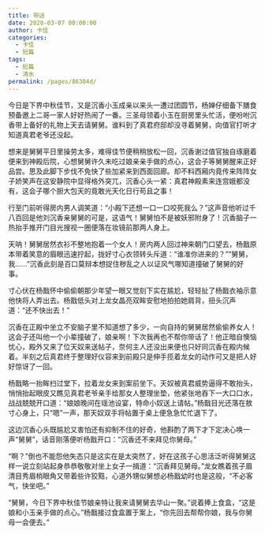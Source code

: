 ```yaml
---
title: 带话
date: 2020-03-07 00:00:00
author: 卡佳
categories: 
  - 卡佳
  - 短篇
tags: 
  - 短篇
  - 清水
permalink: /pages/86304d/
---
```


今日是下界中秋佳节，又是沉香小玉成亲以来头一遭过团圆节，杨婵仔细备下膳食预备邀上二哥一家人好好热闹了一番。三圣母领着小玉在厨房里头忙活，便吩咐沉香带上备好的礼物上天去请舅舅。谁料到了真君府邸却没寻着舅舅，向值官打听才知道真君老爷还没起。

<!-- more -->

想来是舅舅平日里操劳太多，难得佳节便稍稍放松一回，沉香谢过值官独自琢磨着便来到神殿后院，心想舅舅许久未吃过娘亲亲手做的点心，这会子等舅舅醒来正好品尝。思及此脚下步伐不免快了些加紧来到西面回廊。却不料西厢内竟传来阵阵女子娇笑声在这安静院中显得格外突兀，沉香心头一紧：真君神殿素来连宫娥都没有，这会子哪个胆大包天的竟敢光天化日行苟且之事！

行至门前听得房内男人调笑道：“小殿下还想一口一口咬死我么？”这声音他听过千八百回是他刘沉香亲舅舅的可是，这语气！舅舅怕不是被妖邪附身了！沉香脑子一热抬手推开门目光搜视一圈便落在妆镜前那两人身上。

天呐！舅舅居然衣衫不整地抱着一个女人！房内两人回过神来朝门口望去，杨戬原本带着笑意的眉眼迅速拧起，拢好寸心衣领转头斥道：“谁准你进来的？”“舅舅，我……”沉香此刻是百口莫辩本想捉住秽乱之人以证风气哪知道撞破了舅舅的好事。

寸心伏在杨戬怀中偷偷朝那少年望一眼又觉刻下实在尴尬，轻轻扯了杨戬衣袖示意他快将人弄出去。杨戬低头对上龙女晶亮双眸安慰地拍拍她肩背，扭头沉声道：“还不快出去！”

沉香在正殿中坐立不安脑子里不知道想了多少，一向自持的舅舅居然偷偷养女人！这会子还叫他一个小辈撞破了，娘亲啊！下次我再也不帮你带话了！他正暗自懊恼忧心，殿外又来了位天奴来送帖子，奈何主人还没出来便也只好同沉香在殿内候着。半刻之后真君终于整理好仪容来到前殿只是伸手揽着龙女的动作可又是把人好好惊讶了一回。

杨戬略一抬眸扫过堂下，拉着龙女来到案前坐下。天奴被真君威势逼得不敢抬头，悄悄抬起眼皮又瞧见真君老爷亲手给那女人整理坐垫，他紧张地吞下一大口口水，战战兢兢开口道：“娘娘晚间在瑶池设宴，特命小奴送上请帖。”杨戬目光还落在敖寸心身上，只“嗯”一声，那天奴双手将帖置于桌上便急急忙忙退下了。

这边沉香心头既尴尬又害怕还有抑制不住的好奇，他斟酌了两下才下定决心唤一声“舅舅”，话音刚落便听杨戬开口：“沉香还不来拜见你舅母。”

“啊？”倒也不能怨他失态只是这实在是太突然了，好在这孩子心思活泛听得舅舅这样一说立刻站起身恭恭敬敬对坐上女子一揖道：“沉香拜见舅母。”龙女瞧着孩子眉清目秀眉梢眼角又带着些许狡黠，心道外甥似舅想必杨戬幼时也是这般，“不必客气，快坐吧。”

“舅舅，今日下界中秋佳节娘亲特让我来请舅舅去华山一聚。”说着捧上食盒，“这是娘和小玉亲手做的点心。”杨戬接过食盒置于案上，“你先回去帮帮你娘，我与你舅母一会便去。”​​​​
